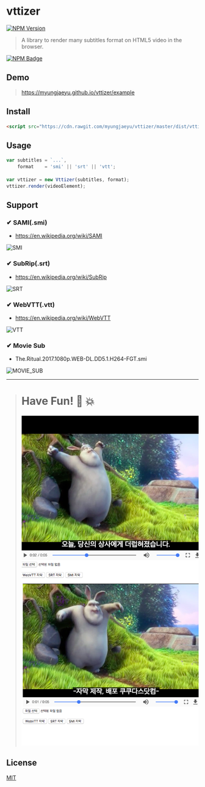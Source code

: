 # vttizer

[![NPM Version](https://img.shields.io/npm/v/vttizer.svg)](https://www.npmjs.com/package/vttizer)

> A library to render many subtitles format on HTML5 video in the browser.

[![NPM Badge](https://nodei.co/npm/vttizer.png?downloads=true)](https://www.npmjs.com/package/vttizer)

## Demo
> https://myungjaeyu.github.io/vttizer/example

## Install

```html
<script src="https://cdn.rawgit.com/myungjaeyu/vttizer/master/dist/vttizer.min.js"></script>
```

## Usage

```javascript
var subtitles = `...`,
    format    = 'smi' || 'srt' || 'vtt';

var vttizer = new Vttizer(subtitles, format);
vttizer.render(videoElement);
```

## Support

### ✔ SAMI(.smi)
- https://en.wikipedia.org/wiki/SAMI

![SMI](example/media/image/smi.gif)

### ✔ SubRip(.srt)
- https://en.wikipedia.org/wiki/SubRip

![SRT](example/media/image/srt.gif)

### ✔ WebVTT(.vtt)
- https://en.wikipedia.org/wiki/WebVTT

![VTT](example/media/image/vtt.gif)

### ✔ Movie Sub
- The.Ritual.2017.1080p.WEB-DL.DD5.1.H264-FGT.smi

![MOVIE_SUB](example/media/image/movie_sub.gif)

---------------------------------------

> # Have Fun! 👀 💥
> ![CASE_0](example/media/image/case_0.png)
> ![CASE_1](example/media/image/case_1.png)

## License
[MIT](LICENSE)